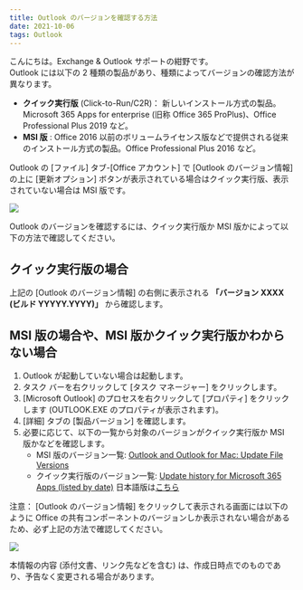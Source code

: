 ```yaml
---
title: Outlook のバージョンを確認する方法
date: 2021-10-06
tags: Outlook
---
```



こんにちは。Exchange & Outlook サポートの紺野です。  
Outlook には以下の 2 種類の製品があり、種類によってバージョンの確認方法が異なります。

- **クイック実行版** (Click-to-Run/C2R)： 新しいインストール方式の製品。Microsoft 365 Apps for enterprise (旧称 Office 365 ProPlus)、Office Professional Plus 2019 など。
- **MSI 版** : Office 2016 以前のボリュームライセンス版などで提供される従来のインストール方式の製品。Office Professional Plus 2016 など。

Outlook の [ファイル] タブ-[Office アカウント] で [Outlook のバージョン情報] の上に [更新オプション] ボタンが表示されている場合はクイック実行版、表示されていない場合は MSI 版です。
 
![](updateoption.jpg)

Outlook のバージョンを確認するには、クイック実行版か MSI 版かによって以下の方法で確認してください。 

## クイック実行版の場合
上記の [Outlook のバージョン情報] の右側に表示される **「バージョン XXXX (ビルド YYYYY.YYYY)」** から確認します。

## MSI 版の場合や、MSI 版かクイック実行版かわからない場合

1. Outlook が起動していない場合は起動します。
2. タスク バーを右クリックして [タスク マネージャー] をクリックします。
3. [Microsoft Outlook] のプロセスを右クリックして [プロパティ] をクリックします (OUTLOOK.EXE のプロパティが表示されます)。
4. [詳細] タブの [製品バージョン] を確認します。
5. 必要に応じて、以下の一覧から対象のバージョンがクイック実行版か MSI 版かなどを確認します。
   - MSI 版のバージョン一覧: [Outlook and Outlook for Mac: Update File Versions](https://social.technet.microsoft.com/wiki/contents/articles/31133.outlook-and-outlook-for-mac-update-file-versions.aspx)  
   - クイック実行版のバージョン一覧: [Update history for Microsoft 365 Apps (listed by date)](https://docs.microsoft.com/en-us/officeupdates/update-history-microsoft365-apps-by-date) 日本語版は[こちら](https://docs.microsoft.com/ja-jp/officeupdates/update-history-microsoft365-apps-by-date)
 
注意： [Outlook のバージョン情報] をクリックして表示される画面には以下のように Office の共有コンポーネントのバージョンしか表示されない場合があるため、必ず上記の方法で確認してください。

![](version.jpg)
   
本情報の内容 (添付文書、リンク先などを含む) は、作成日時点でのものであり、予告なく変更される場合があります。